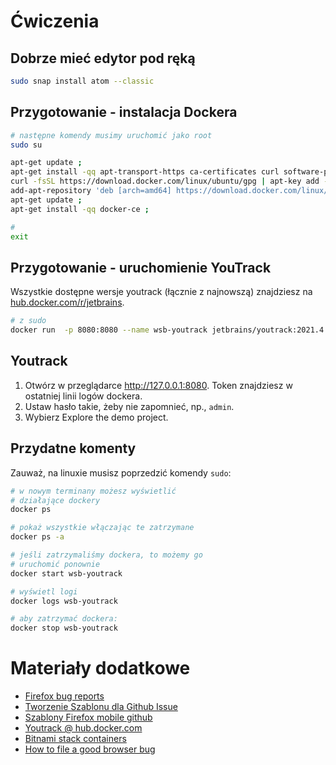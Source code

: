 # Ćwiczenia

## Dobrze mieć edytor pod ręką

```bash
sudo snap install atom --classic
```

## Przygotowanie - instalacja Dockera

```bash
# następne komendy musimy uruchomić jako root
sudo su

apt-get update ;
apt-get install -qq apt-transport-https ca-certificates curl software-properties-common ;
curl -fsSL https://download.docker.com/linux/ubuntu/gpg | apt-key add - ;
add-apt-repository 'deb [arch=amd64] https://download.docker.com/linux/ubuntu '$(lsb_release -cs)' stable' ;
apt-get update ;
apt-get install -qq docker-ce ;

# 
exit
```

## Przygotowanie - uruchomienie YouTrack

Wszystkie dostępne wersje youtrack (łącznie z najnowszą) znajdziesz na [hub.docker.com/r/jetbrains](https://hub.docker.com/r/jetbrains/youtrack/tags).

```bash
# z sudo
docker run  -p 8080:8080 --name wsb-youtrack jetbrains/youtrack:2021.4.33055
```

## Youtrack

1. Otwórz w przeglądarce http://127.0.0.1:8080. Token znajdziesz w ostatniej linii logów dockera.
2. Ustaw hasło takie, żeby nie zapomnieć, np., `admin`.
3. Wybierz Explore the demo project.

## Przydatne komenty

Zauważ, na linuxie musisz poprzedzić komendy `sudo`:

```bash
# w nowym terminany możesz wyświetlić
# działające dockery
docker ps

# pokaż wszystkie włączając te zatrzymane
docker ps -a

# jeśli zatrzymaliśmy dockera, to możemy go
# uruchomić ponownie
docker start wsb-youtrack

# wyświetl logi
docker logs wsb-youtrack

# aby zatrzymać dockera:
docker stop wsb-youtrack
```

# Materiały dodatkowe

- [Firefox bug reports](https://support.mozilla.org/en-US/kb/file-bug-report-or-feature-request-mozilla)
- [Tworzenie Szablonu dla Github Issue](https://docs.github.com/en/communities/using-templates-to-encourage-useful-issues-and-pull-requests/configuring-issue-templates-for-your-repository)
- [Szablony Firefox mobile github](https://github.com/mozilla-mobile/fenix/issues/new/choose)
- [Youtrack @ hub.docker.com](https://hub.docker.com/r/jetbrains/youtrack/)
- [Bitnami stack containers](https://bitnami.com/stacks/containers)
- [How to file a good browser bug](https://web.dev/how-to-file-a-good-bug/)

